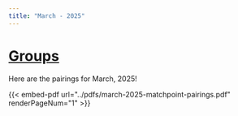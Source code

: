 ```yaml
---
title: "March - 2025"
---
```

# [Groups](/page/Groups/)

Here are the pairings for March, 2025!

{{< embed-pdf url="../pdfs/march-2025-matchpoint-pairings.pdf" renderPageNum="1" >}}
